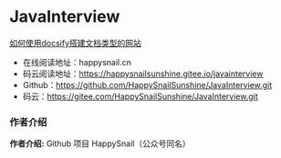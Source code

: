 # JavaInterview

[如何使用docsify搭建文档类型的网站](./docs/how-to-use-docsify.md)

- 在线阅读地址：happysnail.cn
- 码云阅读地址：https://happysnailsunshine.gitee.io/javainterview
- Github：https://github.com/HappySnailSunshine/JavaInterview.git
- 码云：https://gitee.com/HappySnailSunshine/JavaInterview.git

### 作者介绍

**作者介绍:**  Github 项目 HappySnail（公众号同名）

